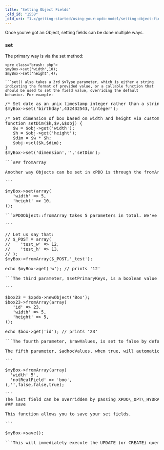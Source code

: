 ```yaml
---
title: "Setting Object Fields"
_old_id: "1558"
_old_uri: "1.x/getting-started/using-your-xpdo-model/setting-object-fields"
---
```


Once you've got an Object, setting fields can be done multiple ways.

### set

The primary way is via the set method:

```
<pre class="brush: php">
$myBox->set('width',10);
$myBox->set('height',4);

```set() also takes a 3rd $vType parameter, which is either a string indicating the format of provided value, or a callable function that should be used to set the field value, overriding the default behavior. For example:

```
<pre class="brush: php">
/* Set date as an unix timestamp integer rather than a string date */
$myBox->set('birthday',432432543,'integer');

/* Set dimension of box based on width and height via custom function */
function setDim($k,$v,&$obj) {
   $w = $obj->get('width');
   $h = $obj->get('height');
   $dim = $w * $h;
   $obj->set($k,$dim);
}
$myBox->set('dimension','','setDim');

```### fromArray

Another way Objects can be set in xPDO is through the fromArray() method:

```
<pre class="brush: php">
$myBox->set(array(
   'width' => 5,
   'height' => 10,
));

```xPDOObject::fromArray takes 5 parameters in total. We've seen the first in use. The second is $keyPrefix, which when set, will strip the passed value from the array you are passing in the first parameter. A good example of this is when passing $\_POST vars to an Object:

```
<pre class="brush: php">
// Let us say that:
// $_POST = array(
//    'test_w' => 12,
//    'test_h' => 13,
// );
$myBox->fromArray($_POST,'_test');

echo $myBox->get('w'); // prints '12'

```The third parameter, $setPrimaryKeys, is a boolean value that defaults to false. When set, it will allow Primary Keys in the object to be set. This is useful for creating new objects that you want to specify the ID of:

```
<pre class="brush: php">
$box23 = $xpdo->newObject('Box');
$box23->fromArray(array(
   'id' => 23,
   'width' => 5,
   'height' => 5,
));

echo $box->get('id'); // prints '23'

```The fourth parameter, $rawValues, is set to false by default. If true, the object will set its values without calling set() internally. What does this mean? Well, it means field type validation wont happen; nor will that field be set as 'dirty'.

The fifth parameter, $adhocValues, when true, will automatically set any passed values as object vars, regardless of whether or not they are actually fields in the object. For example:

```
<pre class="brush: php">
$myBox->fromArray(array(
  'width' 5',
  'notRealField' => 'boo',
),'',false,false,true);

```<div class="note">The last field can be overridden by passing XPDO\_OPT\_HYDRATE\_ADHOC\_FIELDS as 'true' into the xPDO config. If that setting is true, the 5th parameter will always be true.</div>### save

This function allows you to save your set fields.

```
<pre class="brush: php">
$myBox->save();

```This will immediately execute the UPDATE (or CREATE) query that will save the record to the database.